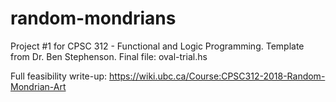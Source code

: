 # random-mondrians

Project #1 for CPSC 312 - Functional and Logic Programming.
Template from Dr. Ben Stephenson.
Final file: oval-trial.hs

Full feasibility write-up: https://wiki.ubc.ca/Course:CPSC312-2018-Random-Mondrian-Art
